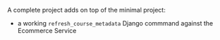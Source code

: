 A complete project adds on top of the minimal project:

- a working `refresh_course_metadata` Django commmand against the Ecommerce Service
